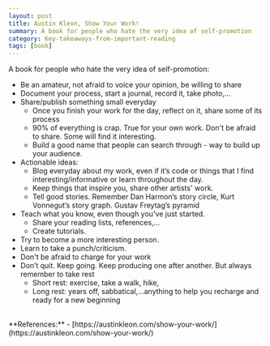 ```yaml
---
layout: post
title: Austin Kleon, Show Your Work!
summary: A book for people who hate the very idea of self-promotion
category: Key-takeaways-from-important-reading
tags: [book]
---
```


A book for people who hate the very idea of self-promotion:
- Be an amateur, not afraid to voice your opinion, be willing to share
- Document your process, start a journal, record it, take photo,...
- Share/publish something small everyday
  - Once you finish your work for the day, reflect on it, share some of its process
  - 90% of everything is crap. True for your own work. Don't be afraid to share. Some will find it interesting.
  - Build a good name that people can search through - way to build up your audience.
- Actionable ideas:
  - Blog everyday about my work, even if it’s code or things that I find interesting/informative or learn throughout the day.
  - Keep things that inspire you, share other artists' work.
  - Tell good stories. Remember Dan Harmon’s story circle, Kurt Vonnegut’s story graph. Gustav Freytag’s pyramid
- Teach what you know, even though you've just started.
  - Share your reading lists, references,...
  - Create tutorials.
- Try to become a more interesting person.
- Learn to take a punch/criticism.
- Don't be afraid to charge for your work
- Don’t quit. Keep going. Keep producing one after another. But always remember to take rest
  - Short rest: exercise, take a walk, hike, 
  - Long rest: years off, sabbatical,...anything to help you recharge and ready for a new beginning

<br>
**References:**
- [https://austinkleon.com/show-your-work/](https://austinkleon.com/show-your-work/)
